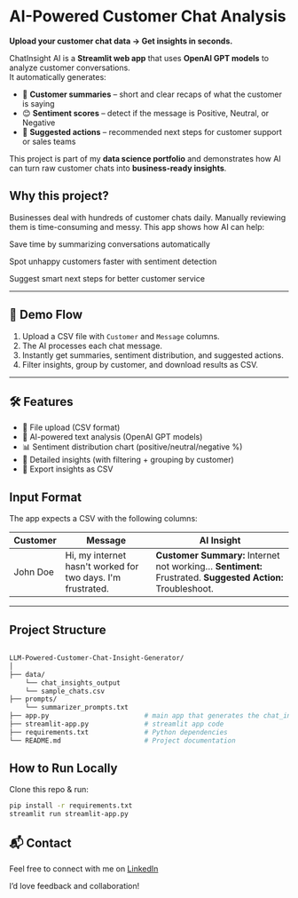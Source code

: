 # AI-Powered Customer Chat Analysis
**Upload your customer chat data → Get insights in seconds.**  

ChatInsight AI is a **Streamlit web app** that uses **OpenAI GPT models** to analyze customer conversations.  
It automatically generates:  
- 📝 **Customer summaries** – short and clear recaps of what the customer is saying  
- 😊 **Sentiment scores** – detect if the message is Positive, Neutral, or Negative  
- 🎯 **Suggested actions** – recommended next steps for customer support or sales teams  

This project is part of my **data science portfolio** and demonstrates how AI can turn raw customer chats into **business-ready insights**.  

## Why this project? ##

Businesses deal with hundreds of customer chats daily. Manually reviewing them is time-consuming and messy.
This app shows how AI can help:

Save time by summarizing conversations automatically

Spot unhappy customers faster with sentiment detection

Suggest smart next steps for better customer service

---

## 🚀 Demo Flow  
1. Upload a CSV file with `Customer` and `Message` columns.  
2. The AI processes each chat message.  
3. Instantly get summaries, sentiment distribution, and suggested actions.  
4. Filter insights, group by customer, and download results as CSV.  

---

## 🛠️ Features  
- 📂 File upload (CSV format)  
- 🤖 AI-powered text analysis (OpenAI GPT models)  
- 📊 Sentiment distribution chart (positive/neutral/negative %)  
- 🧾 Detailed insights (with filtering + grouping by customer)  
- 💾 Export insights as CSV  
## Input Format
The app expects a CSV with the following columns:  

| Customer | Message | AI Insight |
|----------|---------|------------|
| John Doe | Hi, my internet hasn't worked for two days. I'm frustrated. | **Customer Summary:** Internet not working… **Sentiment:** Frustrated. **Suggested Action:** Troubleshoot. |

---

## Project Structure
```bash

LLM-Powered-Customer-Chat-Insight-Generator/
│
├── data/
    └── chat_insights_output
    └── sample_chats.csv
├── prompts/
    └── summarizer_prompts.txt
├── app.py                        # main app that generates the chat_insights
├── streamlit-app.py              # streamlit app code
├── requirements.txt              # Python dependencies
└── README.md                     # Project documentation

```
## How to Run Locally

Clone this repo & run:

```bash
pip install -r requirements.txt
streamlit run streamlit-app.py
```

## 📬 Contact

Feel free to connect with me on [LinkedIn](www.linkedin.com/in/nomdorah-marcus-438262213)


I’d love feedback and collaboration!
